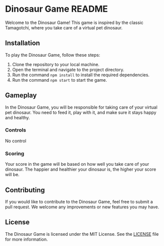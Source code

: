 # Dinosaur Game README

Welcome to the Dinosaur Game! This game is inspired by the classic Tamagotchi, where you take care of a virtual pet dinosaur. 

## Installation

To play the Dinosaur Game, follow these steps:

1. Clone the repository to your local machine.
2. Open the terminal and navigate to the project directory.
3. Run the command `npm install` to install the required dependencies.
4. Run the command `npm start` to start the game.

## Gameplay

In the Dinosaur Game, you will be responsible for taking care of your virtual pet dinosaur. You need to feed it, play with it, and make sure it stays happy and healthy.

### Controls

No control

### Scoring

Your score in the game will be based on how well you take care of your dinosaur. The happier and healthier your dinosaur is, the higher your score will be.

## Contributing

If you would like to contribute to the Dinosaur Game, feel free to submit a pull request. We welcome any improvements or new features you may have.

## License

The Dinosaur Game is licensed under the MIT License. See the [LICENSE](./LICENSE) file for more information.
